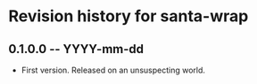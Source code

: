 # Revision history for santa-wrap

## 0.1.0.0 -- YYYY-mm-dd

* First version. Released on an unsuspecting world.

